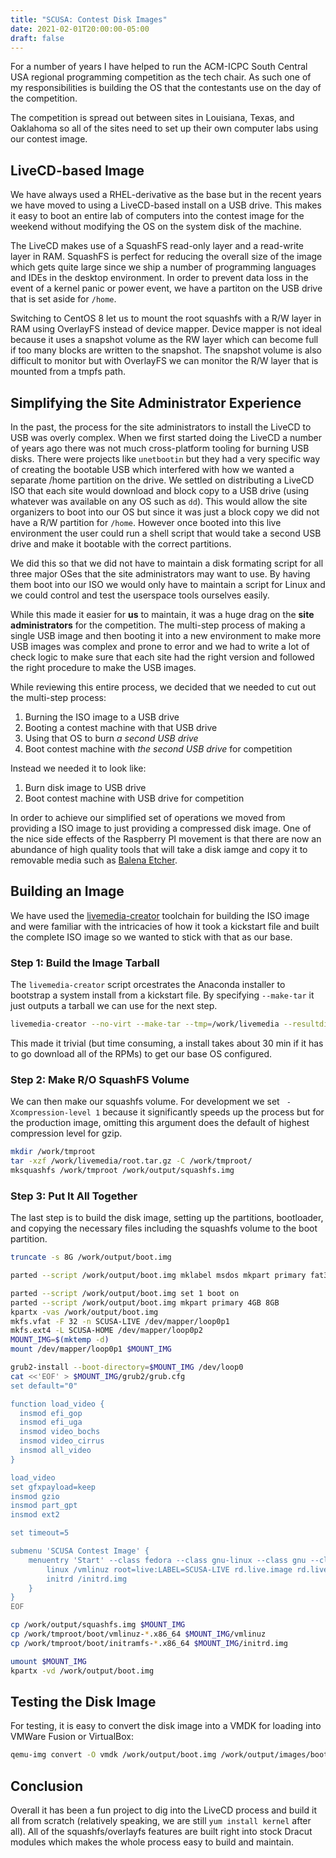 ```yaml
---
title: "SCUSA: Contest Disk Images"
date: 2021-02-01T20:00:00-05:00
draft: false
---
```


For a number of years I have helped to run the ACM-ICPC South Central USA regional programming
competition as the tech chair. As such one of my responsibilities is building the OS that the
contestants use on the day of the competition.

<!--more-->

The competition is spread out between sites in Louisiana, Texas, and Oaklahoma so all of the sites
need to set up their own computer labs using our contest image.

## LiveCD-based Image

We have always used a RHEL-derivative as the base but in the recent years we have moved to using a
LiveCD-based install on a USB drive. This makes it easy to boot an entire lab of computers into the
contest image for the weekend without modifying the OS on the system disk of the machine.

The LiveCD makes use of a SquashFS read-only layer and a read-write layer in RAM. SquashFS is
perfect for reducing the overall size of the image which gets quite large since we ship a number of
programming languages and IDEs in the desktop environment. In order to prevent data loss in the
event of a kernel panic or power event, we have a partiton on the USB drive that is set aside for
`/home`.

Switching to CentOS 8 let us to mount the root squashfs with a R/W layer in RAM using OverlayFS
instead of device mapper. Device mapper is not ideal because it uses a snapshot volume as the RW
layer which can become full if too many blocks are written to the snapshot. The snapshot volume is
also difficult to monitor but with OverlayFS we can monitor the R/W layer that is mounted from a
tmpfs path.

## Simplifying the Site Administrator Experience

In the past, the process for the site administrators to install the LiveCD to USB was overly
complex. When we first started doing the LiveCD a number of years ago there was not much
cross-platform tooling for burning USB disks. There were projects like `unetbootin` but they had a
very specific way of creating the bootable USB which interfered with how we wanted a separate /home
partition on the drive. We settled on distributing a LiveCD ISO that each site would download and
block copy to a USB drive (using whatever was available on any OS such as `dd`). This would allow
the site organizers to boot into our OS but since it was just a block copy we did not have a R/W
partition for `/home`. However once booted into this live environment the user could run a shell
script that would take a second USB drive and make it bootable with the correct partitions.

We did this so that we did not have to maintain a disk formating script for all three major OSes
that the site administrators may want to use. By having them boot into our ISO we would only have to
maintain a script for Linux and we could control and test the userspace tools ourselves easily.

While this made it easier for **us** to maintain, it was a huge drag on the **site administrators**
for the competition. The multi-step process of making a single USB image and then booting it into a
new environment to make more USB images was complex and prone to error and we had to write a lot of
check logic to make sure that each site had the right version and followed the right procedure to
make the USB images.

While reviewing this entire process, we decided that we needed to cut out the multi-step process:

1. Burning the ISO image to a USB drive
1. Booting a contest machine with that USB drive
1. Using that OS to burn *a second USB drive*
1. Boot contest machine with *the second USB drive* for competition

Instead we needed it to look like:

1. Burn disk image to USB drive
1. Boot contest machine with USB drive for competition

In order to achieve our simplified set of operations we moved from providing a ISO image to just
providing a compressed disk image. One of the nice side effects of the Raspberry PI movement is that
there are now an abundance of high quality tools that will take a disk iamge and copy it to
removable media such as [Balena Etcher](https://www.balena.io/etcher/).

## Building an Image

We have used the [livemedia-creator](https://weldr.io/lorax/livemedia-creator.html) toolchain for
building the ISO image and were familiar with the intricacies of how it took a kickstart file and
built the complete ISO image so we wanted to stick with that as our base.

### Step 1: Build the Image Tarball

The `livemedia-creator` script orcestrates the Anaconda installer to bootstrap a system install from
a kickstart file. By specifying `--make-tar` it just outputs a tarball we can use for the next step.

```bash
livemedia-creator --no-virt --make-tar --tmp=/work/livemedia --resultdir=/work/output
```

This made it trivial (but time consuming, a install takes about 30 min if it has to go download all of
the RPMs) to get our base OS configured.

### Step 2: Make R/O SquashFS Volume

We can then make our squashfs volume. For development we set ` -Xcompression-level 1`  because it
significantly speeds up the process but for the production image, omitting this argument does the
default of highest compression level for gzip.

```bash
mkdir /work/tmproot
tar -xzf /work/livemedia/root.tar.gz -C /work/tmproot/
mksquashfs /work/tmproot /work/output/squashfs.img
```

### Step 3: Put It All Together

The last step is to build the disk image, setting up the partitions, bootloader, and copying the
necessary files including the squashfs volume to the boot partition.

```bash
truncate -s 8G /work/output/boot.img

parted --script /work/output/boot.img mklabel msdos mkpart primary fat32 2MB 4GB

parted --script /work/output/boot.img set 1 boot on
parted --script /work/output/boot.img mkpart primary 4GB 8GB
kpartx -vas /work/output/boot.img
mkfs.vfat -F 32 -n SCUSA-LIVE /dev/mapper/loop0p1
mkfs.ext4 -L SCUSA-HOME /dev/mapper/loop0p2
MOUNT_IMG=$(mktemp -d)
mount /dev/mapper/loop0p1 $MOUNT_IMG

grub2-install --boot-directory=$MOUNT_IMG /dev/loop0
cat <<'EOF' > $MOUNT_IMG/grub2/grub.cfg
set default="0"

function load_video {
  insmod efi_gop
  insmod efi_uga
  insmod video_bochs
  insmod video_cirrus
  insmod all_video
}

load_video
set gfxpayload=keep
insmod gzio
insmod part_gpt
insmod ext2

set timeout=5

submenu 'SCUSA Contest Image' {
    menuentry 'Start' --class fedora --class gnu-linux --class gnu --class os {
        linux /vmlinuz root=live:LABEL=SCUSA-LIVE rd.live.image rd.live.dir=/ rd.live.overlay.overlayfs=1
        initrd /initrd.img
    }
}
EOF

cp /work/output/squashfs.img $MOUNT_IMG
cp /work/tmproot/boot/vmlinuz-*.x86_64 $MOUNT_IMG/vmlinuz
cp /work/tmproot/boot/initramfs-*.x86_64 $MOUNT_IMG/initrd.img

umount $MOUNT_IMG
kpartx -vd /work/output/boot.img
```

## Testing the Disk Image

For testing, it is easy to convert the disk image into a VMDK for loading into VMWare Fusion or
VirtualBox:

```bash
qemu-img convert -O vmdk /work/output/boot.img /work/output/images/boot.vmdk
```

## Conclusion

Overall it has been a fun project to dig into the LiveCD process and build it all from scratch
(relatively speaking, we are still `yum install kernel` after all). All of the squashfs/overlayfs
features are built right into stock Dracut modules which makes the whole process easy to build and
maintain.
